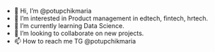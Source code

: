 - 👋 Hi, I’m @potupchikmaria
- 👀 I’m interested in Product management in edtech, fintech, hrtech.
- 🌱 I’m currently learning Data Science.
- 💞️ I’m looking to collaborate on new projects.
- 📫 How to reach me TG @potupchikmaria

<!---
marypotupchik/marypotupchik is a ✨ special ✨ repository because its `README.md` (this file) appears on your GitHub profile.
You can click the Preview link to take a look at your changes.
--->
